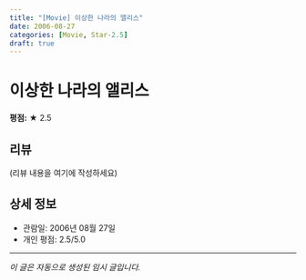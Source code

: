 ```yaml
---
title: "[Movie] 이상한 나라의 앨리스"
date: 2006-08-27
categories: [Movie, Star-2.5]
draft: true
---
```


# 이상한 나라의 앨리스

**평점:** ★ 2.5

## 리뷰

(리뷰 내용을 여기에 작성하세요)

## 상세 정보

- 관람일: 2006년 08월 27일
- 개인 평점: 2.5/5.0

---

*이 글은 자동으로 생성된 임시 글입니다.*
